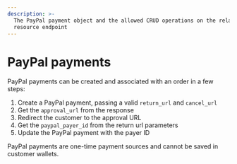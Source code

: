 ```yaml
---
description: >-
  The PayPal payment object and the allowed CRUD operations on the related
  resource endpoint
---
```


# PayPal payments

PayPal payments can be created and associated with an order in a few steps:

1. Create a PayPal payment, passing a valid `return_url` and `cancel_url`
2. Get the `approval_url` from the response
3. Redirect the customer to the approval URL
4. Get the `paypal_payer_id` from the return url parameters
5. Update the PayPal payment with the payer ID

PayPal payments are one-time payment sources and cannot be saved in customer wallets.
